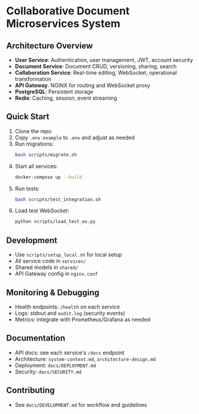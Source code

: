 # Collaborative Document Microservices System

## Architecture Overview
- **User Service**: Authentication, user management, JWT, account security
- **Document Service**: Document CRUD, versioning, sharing, search
- **Collaboration Service**: Real-time editing, WebSocket, operational transformation
- **API Gateway**: NGINX for routing and WebSocket proxy
- **PostgreSQL**: Persistent storage
- **Redis**: Caching, session, event streaming

## Quick Start
1. Clone the repo
2. Copy `.env.example` to `.env` and adjust as needed
3. Run migrations:
   ```bash
   bash scripts/migrate.sh
   ```
4. Start all services:
   ```bash
   docker-compose up --build
   ```
5. Run tests:
   ```bash
   bash scripts/test_integration.sh
   ```
6. Load test WebSocket:
   ```bash
   python scripts/load_test_ws.py
   ```

## Development
- Use `scripts/setup_local.sh` for local setup
- All service code in `services/`
- Shared models in `shared/`
- API Gateway config in `nginx.conf`

## Monitoring & Debugging
- Health endpoints: `/health` on each service
- Logs: stdout and `audit.log` (security events)
- Metrics: integrate with Prometheus/Grafana as needed

## Documentation
- API docs: see each service's `/docs` endpoint
- Architecture: `system-context.md`, `architecture-design.md`
- Deployment: `docs/DEPLOYMENT.md`
- Security: `docs/SECURITY.md`

## Contributing
- See `docs/DEVELOPMENT.md` for workflow and guidelines 